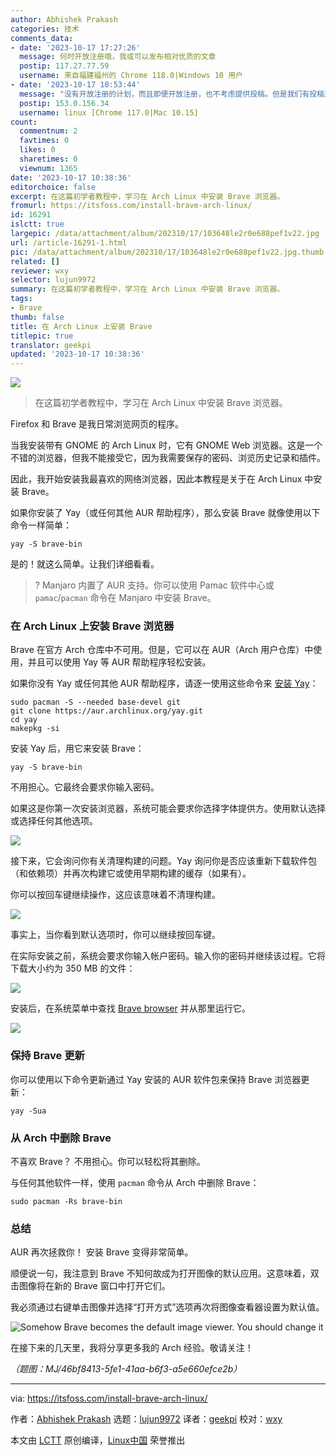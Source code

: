 ```yaml
---
author: Abhishek Prakash
categories: 技术
comments_data:
- date: '2023-10-17 17:27:26'
  message: 何时开放注册哦，我或可以发布相对优质的文章
  postip: 117.27.77.59
  username: 来自福建福州的 Chrome 118.0|Windows 10 用户
- date: '2023-10-17 18:53:44'
  message: "没有开放注册的计划，而且即便开放注册，也不考虑提供投稿。但是我们有投稿通道：<br />\r\nhttps://github.com/LCTT/Articles/pulls"
  postip: 153.0.156.34
  username: linux [Chrome 117.0|Mac 10.15]
count:
  commentnum: 2
  favtimes: 0
  likes: 0
  sharetimes: 0
  viewnum: 1365
date: '2023-10-17 10:38:36'
editorchoice: false
excerpt: 在这篇初学者教程中，学习在 Arch Linux 中安装 Brave 浏览器。
fromurl: https://itsfoss.com/install-brave-arch-linux/
id: 16291
islctt: true
largepic: /data/attachment/album/202310/17/103648le2r0e688pef1v22.jpg
url: /article-16291-1.html
pic: /data/attachment/album/202310/17/103648le2r0e688pef1v22.jpg.thumb.jpg
related: []
reviewer: wxy
selector: lujun9972
summary: 在这篇初学者教程中，学习在 Arch Linux 中安装 Brave 浏览器。
tags:
- Brave
thumb: false
title: 在 Arch Linux 上安装 Brave
titlepic: true
translator: geekpi
updated: '2023-10-17 10:38:36'
---
```


![](/data/attachment/album/202310/17/103648le2r0e688pef1v22.jpg)



> 
> 在这篇初学者教程中，学习在 Arch Linux 中安装 Brave 浏览器。
> 
> 
> 


Firefox 和 Brave 是我日常浏览网页的程序。


当我安装带有 GNOME 的 Arch Linux 时，它有 GNOME Web 浏览器。这是一个不错的浏览器，但我不能接受它，因为我需要保存的密码、浏览历史记录和插件。


因此，我开始安装我最喜欢的网络浏览器，因此本教程是关于在 Arch Linux 中安装 Brave。


如果你安装了 Yay（或任何其他 AUR 帮助程序），那么安装 Brave 就像使用以下命令一样简单：



```
yay -S brave-bin

```

是的！就这么简单。让我们详细看看。



> 
> ? Manjaro 内置了 AUR 支持。你可以使用 Pamac 软件中心或 `pamac`/`pacman` 命令在 Manjaro 中安装 Brave。
> 
> 
> 


### 在 Arch Linux 上安装 Brave 浏览器


Brave 在官方 Arch 仓库中不可用。但是，它可以在 AUR（Arch 用户仓库）中使用，并且可以使用 Yay 等 AUR 帮助程序轻松安装。


如果你没有 Yay 或任何其他 AUR 帮助程序，请逐一使用这些命令来 [安装 Yay](https://itsfoss.com/install-yay-arch-linux/)：



```
sudo pacman -S --needed base-devel git
git clone https://aur.archlinux.org/yay.git
cd yay
makepkg -si

```

安装 Yay 后，用它来安装 Brave：



```
yay -S brave-bin

```

不用担心。它最终会要求你输入密码。


如果这是你第一次安装浏览器，系统可能会要求你选择字体提供方。使用默认选择或选择任何其他选项。


![](/data/attachment/album/202310/17/103837ipp9rlttr0gmcctr.png)


接下来，它会询问你有关清理构建的问题。Yay 询问你是否应该重新下载软件包（和依赖项）并再次构建它或使用早期构建的缓存（如果有）。


你可以按回车键继续操作，这应该意味着不清理构建。


![](/data/attachment/album/202310/17/103838fcdl6mflwf9ah6tq.png)


事实上，当你看到默认选项时，你可以继续按回车键。


在实际安装之前，系统会要求你输入帐户密码。输入你的密码并继续该过程。它将下载大小约为 350 MB 的文件：


![](/data/attachment/album/202310/17/103838qyzf2vqbsdv7a5vw.png)


安装后，在系统菜单中查找 [Brave browser](https://brave.com/) 并从那里运行它。


![](/data/attachment/album/202310/17/103838k46md8u4i6zuals2.png)


### 保持 Brave 更新


你可以使用以下命令更新通过 Yay 安装的 AUR 软件包来保持 Brave 浏览器更新：



```
yay -Sua

```

### 从 Arch 中删除 Brave


不喜欢 Brave？ 不用担心。你可以轻松将其删除。


与任何其他软件一样，使用 `pacman` 命令从 Arch 中删除 Brave：



```
sudo pacman -Rs brave-bin

```

### 总结


AUR 再次拯救你！ 安装 Brave 变得非常简单。


顺便说一句，我注意到 Brave 不知何故成为打开图像的默认应用。这意味着，双击图像将在新的 Brave 窗口中打开它们。


我必须通过右键单击图像并选择“打开方式”选项再次将图像查看器设置为默认值。


![Somehow Brave becomes the default image viewer. You should change it](/data/attachment/album/202310/17/103839m31iwwhqqjjlvvw8.png)


在接下来的几天里，我将分享更多我的 Arch 经验。敬请关注！


*（题图：MJ/46bf8413-5fe1-41aa-b6f3-a5e660efce2b）*




---


via: <https://itsfoss.com/install-brave-arch-linux/>


作者：[Abhishek Prakash](https://itsfoss.com/author/abhishek/) 选题：[lujun9972](https://github.com/lujun9972) 译者：[geekpi](https://github.com/geekpi) 校对：[wxy](https://github.com/wxy)


本文由 [LCTT](https://github.com/LCTT/TranslateProject) 原创编译，[Linux中国](https://linux.cn/) 荣誉推出